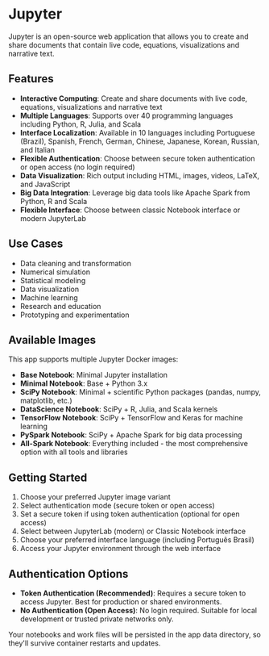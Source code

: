 # Jupyter

Jupyter is an open-source web application that allows you to create and share documents that contain live code, equations, visualizations and narrative text.

## Features

- **Interactive Computing**: Create and share documents with live code, equations, visualizations and narrative text
- **Multiple Languages**: Supports over 40 programming languages including Python, R, Julia, and Scala
- **Interface Localization**: Available in 10 languages including Portuguese (Brazil), Spanish, French, German, Chinese, Japanese, Korean, Russian, and Italian
- **Flexible Authentication**: Choose between secure token authentication or open access (no login required)
- **Data Visualization**: Rich output including HTML, images, videos, LaTeX, and JavaScript
- **Big Data Integration**: Leverage big data tools like Apache Spark from Python, R and Scala
- **Flexible Interface**: Choose between classic Notebook interface or modern JupyterLab

## Use Cases

- Data cleaning and transformation
- Numerical simulation
- Statistical modeling
- Data visualization
- Machine learning
- Research and education
- Prototyping and experimentation

## Available Images

This app supports multiple Jupyter Docker images:

- **Base Notebook**: Minimal Jupyter installation
- **Minimal Notebook**: Base + Python 3.x
- **SciPy Notebook**: Minimal + scientific Python packages (pandas, numpy, matplotlib, etc.)
- **DataScience Notebook**: SciPy + R, Julia, and Scala kernels
- **TensorFlow Notebook**: SciPy + TensorFlow and Keras for machine learning
- **PySpark Notebook**: SciPy + Apache Spark for big data processing
- **All-Spark Notebook**: Everything included - the most comprehensive option with all tools and libraries

## Getting Started

1. Choose your preferred Jupyter image variant
2. Select authentication mode (secure token or open access)
3. Set a secure token if using token authentication (optional for open access)
4. Select between JupyterLab (modern) or Classic Notebook interface
5. Choose your preferred interface language (including Português Brasil)
6. Access your Jupyter environment through the web interface

## Authentication Options

- **Token Authentication (Recommended)**: Requires a secure token to access Jupyter. Best for production or shared environments.
- **No Authentication (Open Access)**: No login required. Suitable for local development or trusted private networks only.

Your notebooks and work files will be persisted in the app data directory, so they'll survive container restarts and updates.
